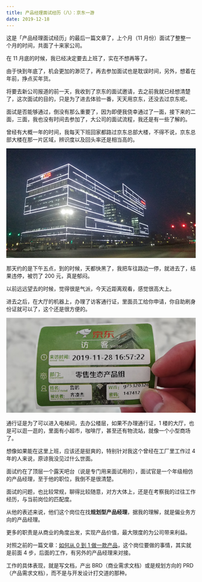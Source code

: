 ```yaml
---
title: 产品经理面试经历（八）：京东一游
date: 2019-12-18
---
```


这是「产品经理面试经历」的最后一篇文章了，上个月（11 月份）面试了整整一个月的时间，共面了十来家公司。

在 11 月底的时候，我已经决定要去上班了，实在不想再等了。

由于快到年底了，机会更加的渺茫了，再去参加面试也是耽误时间，另外，想着在年前，挣点买年货。

将要去新公司报道的前一天，我收到了京东的面试邀请，去之前我就已经想清楚了，这次面试的目的，只是为了进去体验一番，天天用京东，还没去过京东呢。

面试是否能够通过，倒没有那么重要了，因为即便我侥幸通过了一面，接下来的二面，三面，我也没有时间去参加了，大公司的面试流程，我还是有一些了解的。

曾经有大概一年的时间，我每天下班回家都路过京东总部大楼，不得不说，京东总部大楼在那一片区域，辨识度以及回头率还是相当高的。

![](./_image/IMG_20180119_174555R.jpg)

那天约的是下午五点，到的时候，天都快黑了，我把车往路边一停，就进去了，结果违停，被罚了 200 元，真是郁闷。

以前远远望去的时候，觉得很是气派，今天近距离观看，感觉很高大上。

进去之后，在大厅的机器上，办理了访客通行证，里面员工给你申请，你自助刷身份证就可以了，这个还是很方便的。

![](./_image/IMG_20191128_165941.jpg)

通行证是为了可以进入电梯间，去办公楼层，如果不办理通行证，1 楼的大厅，也是可以逛一逛的，里面有小超市，咖啡厅，甚至还有物流站，就像一个小型商场了。

想像如果能在这里上班，应该还是挺爽的，特别针对我这个曾经在工厂里工作过 4 年的人来说，原谅我没见过什么世面。

面试约在了顶层一个露天吧台（说是专门用来面试用的），面试官是一个年级相仿的产品经理，至于他的职位，我倒不是很清楚。

面试的问题，也比较常规，聊得比较随意，对方大体上，还是在考察我的过往工作经历，与当前岗位的匹配度。

从他的表述来说，他们这个岗位在找**规划型产品经理**，据我的理解，就是偏业务方向的产品经理。

更多的职责是从商业的角度出发，实现产品价值，最大限度的为公司带来利益。

对照之前的一篇文章：[如何从 0 到 1 做一款产品](/posts/2019-11-24-product-0-1)，这个岗位要做的事情，其实就是前面 4 步，后面的工作，有另外的产品经理来对接。

工作的具体表现，就是写文档，产出 BRD（商业需求文档）或是规划方向的 PRD（产品需求文档），而不是与开发设计打交道的那种。

